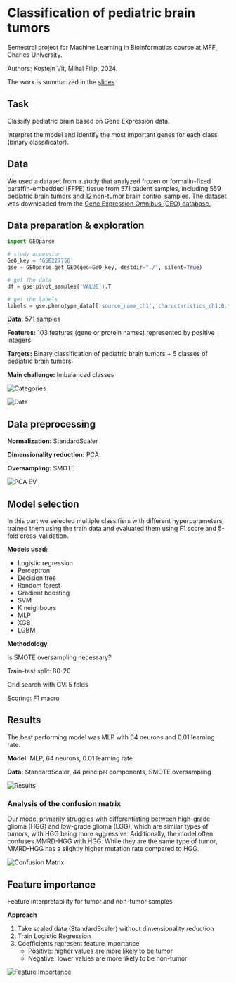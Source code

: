 # Classification of pediatric brain tumors

Semestral project for Machine Learning in Bioinformatics course at MFF, Charles University.

Authors: Kostejn Vit, Mihal Filip, 2024.

The work is summarized in the [slides](Bioinformatics_project.slides.html)

## Task

Classify pediatric brain based on Gene Expression data.

Interpret the model and identify the most important genes for each class (binary classificator).

## Data

We used a dataset from a study that analyzed frozen or formalin-fixed paraffin-embedded (FFPE) tissue from 571 patient samples, including 559 pediatric brain tumors and 12 non-tumor brain control samples. The dataset was downloaded from the [Gene Expression Omnibus (GEO) database.](https://www.ncbi.nlm.nih.gov/geo/query/acc.cgi?acc=GSE227756)

## Data preparation & exploration

```python
import GEOparse

# study accession
GeO_key = 'GSE227756'
gse = GEOparse.get_GEO(geo=GeO_key, destdir="./", silent=True)

# get the data
df = gse.pivot_samples('VALUE').T

# get the labels
labels = gse.phenotype_data[['source_name_ch1','characteristics_ch1.0.tumor type']].values
```

**Data:** 571 samples

**Features:** 103 features (gene or protein names) represented by positive integers

**Targets:** Binary classification of pediatric brain tumors + 5 classes of pediatric brain tumors

**Main challenge:** Imbalanced classes

![Categories](plots/categories.png)

![Data](plots/pca_3d.png)

## Data preprocessing

**Normalization:** StandardScaler

**Dimensionality reduction:** PCA

**Oversampling:** SMOTE

![PCA EV](plots/pca_ev.png)

## Model selection

In this part we selected multiple classifiers with different hyperparameters, trained them using the train data and evaluated them using F1 score and 5-fold cross-validation.

**Models used:**

- Logistic regression
- Perceptron
- Decision tree
- Random forest
- Gradient boosting
- SVM
- K neighbours
- MLP
- XGB
- LGBM

**Methodology**

Is SMOTE oversampling necessary?

Train-test split: 80-20

Grid search with CV: 5 folds

Scoring: F1 macro

## Results

The best performing model was MLP with 64 neurons and 0.01 learning rate.

**Model:** MLP, 64 neurons, 0.01 learning rate

**Data:** StandardScaler, 44 principal components, SMOTE oversampling

![Results](plots/results.png)

### Analysis of the confusion matrix

Our model primarily struggles with differentiating between high-grade glioma (HGG) and low-grade glioma (LGG), which are similar types of tumors, with HGG being more aggressive. Additionally, the model often confuses MMRD-HGG with HGG. While they are the same type of tumor, MMRD-HGG has a slightly higher mutation rate compared to HGG.

![Confusion Matrix](plots/confusion_matrix.png)

## Feature importance

Feature interpretability for tumor and non-tumor samples

**Approach**

1. Take scaled data (StandardScaler) without dimensionality reduction
2. Train Logistic Regression
3. Coefficients represent feature importance
   - Positive: higher values are more likely to be tumor
   - Negative: lower values are more likely to be non-tumor

![Feature Importance](plots/feature_interpretation.png)
